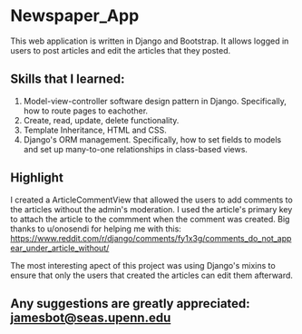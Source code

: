 # Newspaper_App

This web application is written in Django and Bootstrap. It allows logged in users to post articles and edit the articles that they posted.

## Skills that I learned:

1. Model-view-controller software design pattern in Django. Specifically, how to route pages to eachother.
2. Create, read, update, delete functionality.
3. Template Inheritance, HTML and CSS.
4. Django's ORM management. Specifically, how to set fields to models and set up many-to-one relationships in class-based views.

## Highlight
I created a ArticleCommentView that allowed the users to add comments to the articles without the admin's moderation. I used the article's primary key to attach the article to the commment when the comment was created. Big thanks to u/onosendi for helping me with this: https://www.reddit.com/r/django/comments/fy1x3g/comments_do_not_appear_under_article_without/

The most interesting apect of this project was using Django's mixins to ensure that only the users that created the articles can edit them afterward.




## Any suggestions are greatly appreciated: jamesbot@seas.upenn.edu
